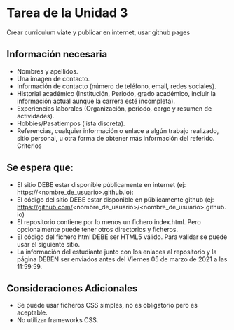 # Tarea de la Unidad 3
Crear curriculum viate y publicar en internet, usar github pages


## Información necesaria

* Nombres y apellidos.
* Una imagen de contacto.
* Información de contacto (número de teléfono, email, redes sociales).
* Historial académico (Institución, Periodo, grado académico, incluir la información actual aunque la carrera esté incompleta).
* Experiencias laborales (Organización, periodo, cargo y resumen de actividades).
* Hobbies/Pasatiempos (lista discreta).
* Referencias, cualquier información o enlace a algún trabajo realizado, sitio personal, u otra forma de obtener más información del referido.
Criterios


## Se espera que:
* El sitio DEBE estar disponible públicamente en internet (ej: https://<nombre_de_usuario>.github.io):
* El código del sitio DEBE estar disponible en públicamente github (ej: https://github.com/<nombre_de_usuario>/<nombre_de_usuario>.github.io)
* El repositorio contiene por lo menos un fichero index.html. Pero opcionalmente puede tener otros directorios y ficheros.
* El código del fichero html DEBE ser HTML5 válido. Para validar se puede usar el siguiente sitio.
* La información del estudiante junto con los enlaces al repositorio y la página DEBEN ser enviados antes del Viernes 05 de marzo de 2021 a las 11:59:59.


## Consideraciones Adicionales
* Se puede usar ficheros CSS simples, no es obligatorio pero es aceptable.
* No utilizar frameworks CSS.